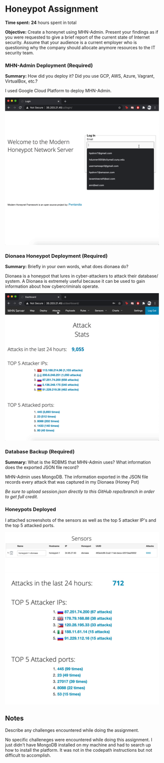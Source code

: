 # Honeypot Assignment

**Time spent:** **24** hours spent in total

**Objective:** Create a honeynet using MHN-Admin. Present your findings as if you were requested to give a brief report of the current state of Internet security. Assume that your audience is a current employer who is questioning why the company should allocate anymore resources to the IT security team.

### MHN-Admin Deployment (Required)

**Summary:** How did you deploy it? Did you use GCP, AWS, Azure, Vagrant, VirtualBox, etc.?

I used Google Cloud Platform to deploy MHN-Admin.

<img src="mhn-admin.gif">

### Dionaea Honeypot Deployment (Required)

**Summary:** Briefly in your own words, what does dionaea do?

Dionaea is a honeypot that lures in cyber-attackers to attack their database/ system. A Dionaea is extremely useful because it can be used to gain information about how cybercriminals operate.

<img src="dionaea-honeypot.gif">

### Database Backup (Required) 

**Summary:** What is the RDBMS that MHN-Admin uses? What information does the exported JSON file record?

MHN-Admin uses MongoDB. The information exported in the JSON file records every attack that was captured in my Dionaea (Honey Pot)

*Be sure to upload session.json directly to this GitHub repo/branch in order to get full credit.*


### Honeypots Deployed
I attached screenshots of the sensors as well as the top 5 attacker IP's and the top 5 attacked ports.

<img src="sensors.jpg">

<img src="top5.jpg">

## Notes

Describe any challenges encountered while doing the assignment.

No specific challeneges were encountered while doing this assignment. I just didn't have MongoDB installed on my machine and had to search up how to install the platform. It was not in the codepath instructions but not difficult to accomplish.

